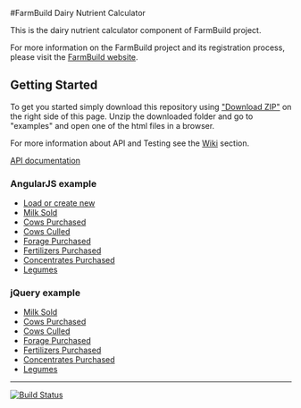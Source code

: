 #FarmBuild Dairy Nutrient Calculator

This is the dairy nutrient calculator component of FarmBuild project. 

For more information on the FarmBuild project and its registration process, please visit the <a href="http://farmbuild.github.io/farmbuild/">FarmBuild website</a>.


## Getting Started

To get you started simply download this repository using <a href="https://github.com/FarmBuild/farmbuild-dairy-nutrient-calculator/archive/master.zip" target="_blank">"Download ZIP"</a> on the right side of this page.
Unzip the downloaded folder and go to "examples" and open one of the html files in a browser.

For more information about API and Testing see the [Wiki](https://github.com/FarmBuild/farmbuild-dairy-nutrient-calculator/wiki) section.

<a href="https://rawgit.com/FarmBuild/farmbuild-dairy-nutrient-calculator/master/docs/farmbuild-dairy-nutrient-calculator/1.0.0/index.html" target="_blank">API documentation</a>

### AngularJS example
* <a href="https://rawgit.com/FarmBuild/farmbuild-dairy-nutrient-calculator/master/examples/angularjs/index.html" target="_blank">Load or create new</a>
* <a href="https://rawgit.com/FarmBuild/farmbuild-dairy-nutrient-calculator/master/examples/angularjs/milk-sold/index.html" target="_blank">Milk Sold</a>
* <a href="https://rawgit.com/FarmBuild/farmbuild-dairy-nutrient-calculator/master/examples/angularjs/cows-purchased/index.html" target="_blank">Cows Purchased</a>
* <a href="https://rawgit.com/FarmBuild/farmbuild-dairy-nutrient-calculator/master/examples/angularjs/cows-culled/index.html" target="_blank">Cows Culled</a>
* <a href="https://rawgit.com/FarmBuild/farmbuild-dairy-nutrient-calculator/master/examples/angularjs/forages-purchased/index.html" target="_blank">Forage Purchased</a>
* <a href="https://rawgit.com/FarmBuild/farmbuild-dairy-nutrient-calculator/master/examples/angularjs/fertilizers-purchased/index.html" target="_blank">Fertilizers Purchased</a>
* <a href="https://rawgit.com/FarmBuild/farmbuild-dairy-nutrient-calculator/master/examples/angularjs/concentrates-purchased/index.html" target="_blank">Concentrates Purchased</a>
* <a href="https://rawgit.com/FarmBuild/farmbuild-dairy-nutrient-calculator/master/examples/angularjs/legumes/index.html" target="_blank">Legumes</a>

### jQuery example
* <a href="https://rawgit.com/FarmBuild/farmbuild-dairy-nutrient-calculator/master/examples/jquery/milk-sold/index.html" target="_blank">Milk Sold</a>
* <a href="https://rawgit.com/FarmBuild/farmbuild-dairy-nutrient-calculator/master/examples/jquery/cows-purchased/index.html" target="_blank">Cows Purchased</a>
* <a href="https://rawgit.com/FarmBuild/farmbuild-dairy-nutrient-calculator/master/examples/jquery/cows-culled/index.html" target="_blank">Cows Culled</a>
* <a href="https://rawgit.com/FarmBuild/farmbuild-dairy-nutrient-calculator/master/examples/jquery/forages-purchased/index.html" target="_blank">Forage Purchased</a>
* <a href="https://rawgit.com/FarmBuild/farmbuild-dairy-nutrient-calculator/master/examples/jquery/fertilizers-purchased/index.html" target="_blank">Fertilizers Purchased</a>
* <a href="https://rawgit.com/FarmBuild/farmbuild-dairy-nutrient-calculator/master/examples/jquery/concentrates-purchased/index.html" target="_blank">Concentrates Purchased</a>
* <a href="https://rawgit.com/FarmBuild/farmbuild-dairy-nutrient-calculator/master/examples/jquery/legumes/index.html" target="_blank">Legumes</a>

***

[![Build Status](https://travis-ci.org/FarmBuild/farmbuild-dairy-nutrient-calculator.svg?branch=master)](https://travis-ci.org/FarmBuild/farmbuild-dairy-nutrient-calculator)
